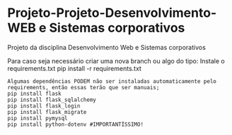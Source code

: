 # Projeto-Projeto-Desenvolvimento-WEB e Sistemas corporativos
Projeto da disciplina Desenvolvimento Web e Sistemas corporativos

Para caso seja necessário criar uma nova branch ou algo do tipo:
    Instale o requirements.txt
        pip install -r requirements.txt

    Algumas dependências PODEM não ser instaladas automaticamente pelo requirements, então essas terão que ser manuais;
    pip install flask
    pip install flask_sqlalchemy
    pip install flask_login
    pip install flask_migrate
    pip install pymysql
    pip install python-dotenv #IMPORTANTÍSSIMO!